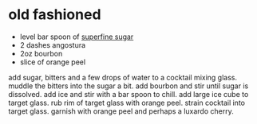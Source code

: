 # old fashioned

 * level bar spoon of [superfine sugar](sundry/superfine-sugar.md)
 * 2 dashes angostura
 * 2oz bourbon
 * slice of orange peel

add sugar, bitters and a few drops of water to a cocktail mixing glass. muddle the bitters into the sugar a bit. add bourbon and stir until sugar is dissolved. 
add ice and stir with a bar spoon to chill. add large ice cube to target glass. rub rim of target glass with orange peel. strain cocktail into target glass. garnish with orange peel and perhaps a luxardo cherry. 
